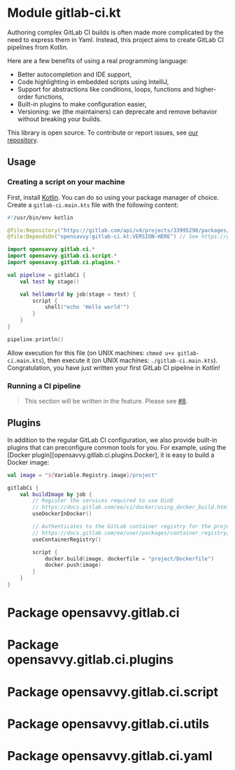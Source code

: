 # Module gitlab-ci.kt

Authoring complex GitLab CI builds is often made more complicated by the need to express them in Yaml.
Instead, this project aims to create GitLab CI pipelines from Kotlin.

Here are a few benefits of using a real programming language:

- Better autocompletion and IDE support,
- Code highlighting in embedded scripts using IntelliJ,
- Support for abstractions like conditions, loops, functions and higher-order functions,
- Built-in plugins to make configuration easier,
- Versioning: we (the maintainers) can deprecate and remove behavior without breaking your builds.

This library is open source. To contribute or report issues, see [our repository](https://gitlab.com/opensavvy/gitlab-ci.kt/).

## Usage

### Creating a script on your machine

First, install [Kotlin](https://kotlinlang.org/). You can do so using your package manager of choice.
Create a `gitlab-ci.main.kts` file with the following content:

```kotlin
#!/usr/bin/env kotlin

@file:Repository("https://gitlab.com/api/v4/projects/33995298/packages/maven")
@file:DependsOn("opensavvy:gitlab-ci.kt:VERSION-HERE") // See https://gitlab.com/opensavvy/gitlab-ci.kt/-/releases

import opensavvy.gitlab.ci.*
import opensavvy.gitlab.ci.script.*
import opensavvy.gitlab.ci.plugins.*

val pipeline = gitlabCi {
	val test by stage()

	val helloWorld by job(stage = test) {
		script {
			shell("echo 'Hello world'")
		}
	}
}

pipeline.println()
```

Allow execution for this file (on UNIX machines: `chmod u+x gitlab-ci.main.kts`), then execute it (on UNIX machines: `./gitlab-ci.main.kts`). Congratulation, you have just written your first GitLab CI pipeline in Kotlin!

### Running a CI pipeline

> This section will be written in the feature. Please see [#8](https://gitlab.com/opensavvy/gitlab-ci.kt/-/issues/8).

## Plugins

In addition to the regular GitLab CI configuration, we also provide built-in plugins that can preconfigure common tools for you.
For example, using the [Docker plugin][opensavvy.gitlab.ci.plugins.Docker], it is easy to build a Docker image:

```kotlin
val image = "${Variable.Registry.image}/project"

gitlabCi {
	val buildImage by job {
		// Register the services required to use DinD
		// https://docs.gitlab.com/ee/ci/docker/using_docker_build.html#use-the-docker-executor-with-docker-in-docker
		useDockerInDocker()

		// Authenticates to the GitLab container registry for the project running the pipeline
		// https://docs.gitlab.com/ee/user/packages/container_registry/
		useContainerRegistry()

		script {
			docker.build(image, dockerfile = "project/Dockerfile")
			docker.push(image)
		}
	}
}
```

# Package opensavvy.gitlab.ci

# Package opensavvy.gitlab.ci.plugins

# Package opensavvy.gitlab.ci.script

# Package opensavvy.gitlab.ci.utils

# Package opensavvy.gitlab.ci.yaml
